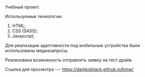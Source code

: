 Учебный проект.


Используемые технологии:
1. HTML;
2. CSS (SASS);
3. Javascript;

Для реализации адаптивности под мобильные устройства были использованы медиазапросы.


Реализована возможность отправлять заявку на тест драйв.

Ссылка для просмотра --- https://darkkisblack.github.io/bmw/
